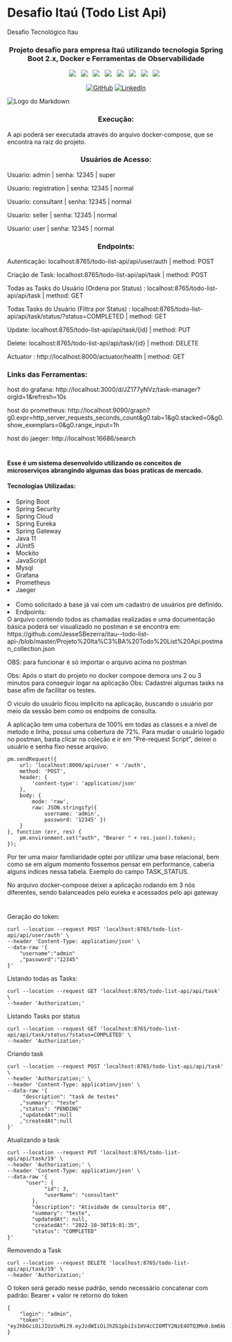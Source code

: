 # Desafio Itaú (Todo List Api)
Desafio Tecnológico Itau
<div align="center">

### Projeto desafio para empresa Itaú utilizando tecnologia Spring Boot 2.x, Docker e Ferramentas de Observabilidade

</div>

<p align="center">
<img src="https://img.shields.io/badge/Jaeger%20-%23F7DF1E.svg?&style=for-the-badge&color=E34F26" />&nbsp;&nbsp;
<img src="https://img.shields.io/badge/Phometheus%20-%23F7DF1E.svg?&style=for-the-badge&color=5BA8EE" />&nbsp;&nbsp;
<img src="https://img.shields.io/badge/Grafana%20-%23F7DF1E.svg?&style=for-the-badge&color=F7DF1E" />&nbsp;&nbsp;
<img src="https://img.shields.io/badge/Mysql%20-%23F7DF1E.svg?&style=for-the-badge&color=7044A3" />&nbsp;&nbsp;
<img src="https://img.shields.io/badge/Java%20-%23F7DF1E.svg?&style=for-the-badge&color=F7DF1E" />&nbsp;&nbsp;
<img src="https://img.shields.io/badge/Git HUB%20-%23F7DF1E.svg?&style=for-the-badge&color=000" />&nbsp;&nbsp;
<img src="https://img.shields.io/badge/Spring%20-%23F7DF1E.svg?&style=for-the-badge&color=008000" />&nbsp;&nbsp;
  <img src="https://img.shields.io/badge/Docker %20-%23F7DF1E.svg?&style=for-the-badge&color=5BA8EE" />&nbsp;&nbsp;
</p>

<p align="center">
	<a href="https://github.com/JesseSBezerra"><img src="https://img.icons8.com/bubbles/50/000000/github.png" alt="GitHub"/></a>
	<a href="https://www.linkedin.com/in/jesse-bezerra-239187a0/"><img src="https://img.icons8.com/bubbles/50/000000/linkedin.png" alt="LinkedIn"/></a>
</p>

![Logo do Markdown](https://github.com/JesseSBezerra/itau--todo-list-api-/blob/master/TodoListApi.gif?raw=true)

<h3 align="center"> Execução: </h3>
A api poderá ser executada através do arquivo docker-compose, que se encontra na raiz do projeto.
	
<h3 align="center"> Usuários de Acesso: </h3>
<p> Usuario: admin | senha: 12345 | super </p>
<p> Usuario: registration | senha: 12345 | normal </p>
<p> Usuario: consultant | senha: 12345 | normal </p>
<p> Usuario: seller | senha: 12345 | normal </p>
<p> Usuario: user | senha: 12345 | normal </p>

<h3 align="center"> Endpoints: </h3>
<p> Autenticação: localhost:8765/todo-list-api/api/user/auth | method: POST </p>
<p> Criação de Task: localhost:8765/todo-list-api/api/task | method: POST </p>
<p> Todas as Tasks do Usuário (Ordena por Status) : localhost:8765/todo-list-api/api/task | method: GET </p>
<p> Todas Tasks do Usuário (Filtra por Status) : localhost:8765/todo-list-api/api/task/status/?status=COMPLETED | method: GET </p>
<p> Update: localhost:8765/todo-list-api/api/task/{id} | method: PUT </p>
<p> Delete: localhost:8765/todo-list-api/api/task/{id} | method: DELETE </p>
<p> Actuator : http://localhost:8000/actuator/health | method: GET </p>

<h3> Links das Ferramentas: </h3>
<p> host do grafana: http://localhost:3000/d/JZ177yNVz/task-manager?orgId=1&refresh=10s </p>
<p> host do prometheus: http://localhost:9090/graph?g0.expr=http_server_requests_seconds_count&g0.tab=1&g0.stacked=0&g0.show_exemplars=0&g0.range_input=1h </p>
<p> host do jaeger: http://localhost:16686/search </p>  

#
#### Esse é um sistema desenvolvido utilizando os conceitos de microserviços abrangindo algumas das boas praticas de mercado.
#### Tecnologias Utilizadas:
<li> Spring Boot </li>
<li> Spring Security </li>
<li> Spring Cloud </li>
<li> Spring Eureka </li>
<li> Spring Gateway </li>
<li> Java 11 </li>
<li> JUnit5 </li>
<li> Mockito </li>
<li> JavaScript </li>
<li> Mysql </li>
<li> Grafana </li>
<li> Prometheus </li>
<li> Jaeger </li>
</br>
  <li> Como solicitado a base já vai com um cadastro de usuários pré definido.  
</br>
<li> Endpoints: </li>
O arquivo contendo todos as chamadas realizadas e uma documentação básica poderá ser visualizado no postman e se encontra em: 
https://github.com/JesseSBezerra/itau--todo-list-api-/blob/master/Projeto%20Ita%C3%BA%20Todo%20List%20Api.postman_collection.json
<p> OBS: para funcionar é só importar o arquivo acima no postman </p>

Obs: Após o start do projeto no docker compose demora uns 2 ou 3 minutos para conseguir logar na aplicação
Obs: Cadastrei algumas tasks na base afim de facilitar os testes.<p> O viculo do usuário ficou implicito na aplicação, buscando o usuário por meio da sessão bem como os endpoins de consulta.</p> <p>A aplicação tem uma cobertura de 100% em todas as classes e a nível de metodo e linha, possui uma cobertura de 72%.
Para mudar o usuário logado no postman, basta clicar na coleção e ir em "Pré-request Script", deixei o usuário e senha fixo nesse arquivo.</p>

```shell
pm.sendRequest({
    url: 'localhost:8000/api/user' + '/auth',
    method: 'POST',
    header: {
        'content-type': 'application/json'
    },
    body: {
        mode: 'raw',
        raw: JSON.stringify({ 
            username: 'admin', 
            password: '12345' })
    }
}, function (err, res) {
    pm.environment.set("auth", "Bearer " + res.json().token);
});
```

<p> Por ter uma maior familiaridade optei por utilizar uma base relacional, bem como se em algum momento fossemos pensar em performance, caberia alguns indices nessa tabela. Exemplo do campo TASK_STATUS.</p>
<p> No arquivo docker-compose deixei a aplicação rodando em 3 nós diferentes, sendo balanceados pelo eureka e acessados pelo api gateway </>

#

Geração do token:

```shell
curl --location --request POST 'localhost:8765/todo-list-api/api/user/auth' \
--header 'Content-Type: application/json' \
--data-raw '{
    "username":"admin"
    ,"password":"12345"
}'
```
Listando todas as Tasks:

```shell
curl --location --request GET 'localhost:8765/todo-list-api/api/task' \
--header 'Authorization;'
```
Listando Tasks por status

```shell
curl --location --request GET 'localhost:8765/todo-list-api/api/task/status/?status=COMPLETED' \
--header 'Authorization;'
```

Criando task

```shell
curl --location --request POST 'localhost:8765/todo-list-api/api/task' \
--header 'Authorization;' \
--header 'Content-Type: application/json' \
--data-raw '{
     "description": "task de testes"
    ,"summary": "teste"
    ,"status": "PENDING"
    ,"updatedAt":null
    ,"createdAt":null
}'
```

Atualizando a task

```shell
curl --location --request PUT 'localhost:8765/todo-list-api/api/task/19' \
--header 'Authorization;' \
--header 'Content-Type: application/json' \
--data-raw '{
      "user": {
            "id": 3,
            "userName": "consultant"
        },
        "description": "Atividade de consultoria 08",
        "summary": "teste",
        "updatedAt": null,
        "createdAt": "2022-10-30T19:01:35",
        "status": "COMPLETED"
}'
```

Removendo a Task
```shell
curl --location --request DELETE 'localhost:8765/todo-list-api/api/task/19' \
--header 'Authorization;'
```
O token será gerado nesse padrão, sendo necessário concatenar com padrão: Bearer + valor re retorno do token
```shell
{
    "login": "admin",
    "token": "eyJhbGciOiJIUzUxMiJ9.eyJzdWIiOiJhZG1pbiIsImV4cCI6MTY2NzE4OTQ3Mn0.bm6kWx8O4DTPXZwq_ezBYDDQ935RnSoiDKUZzayPUodySFscaeUYN1WFmwooFMTsRrn3Le4wFJ8jccfRvvU5YQ"
}
```
